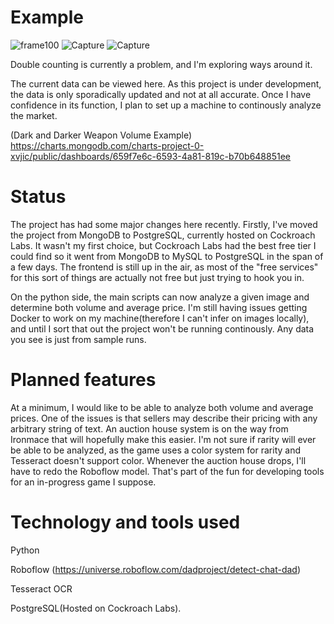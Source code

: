 # Example
![frame100](https://github.com/andjnewb/DaD_Analytics/assets/71988305/aa433bb1-6f8e-4449-91d5-74e20b03cd23)
![Capture](https://github.com/andjnewb/DaD_Analytics/assets/71988305/c544d727-bd97-480a-a5c3-de0fd9cea7e9)
![Capture](https://github.com/andjnewb/DaD_Analytics/assets/71988305/0d0bfe3e-89df-4570-aaae-8a97c5d0c21e)

Double counting is currently a problem, and I'm exploring ways around it.  

The current data can be viewed here. As this project is under development, the data is only sporadically updated and not at all accurate. Once I have confidence in its function, I plan to set up a machine to continously analyze the market.  

(Dark and Darker Weapon Volume Example) https://charts.mongodb.com/charts-project-0-xvjic/public/dashboards/659f7e6c-6593-4a81-819c-b70b648851ee  

# Status  
The project has had some major changes here recently. Firstly, I've moved the project from MongoDB to PostgreSQL, currently hosted on Cockroach Labs. It wasn't my first choice, but Cockroach Labs had the best free tier I could find so it went from MongoDB to MySQL to PostgreSQL in the span of a few days. The frontend is still up in the air, as most of the "free services" for this sort of things are actually not free but just trying to hook you in. 

On the python side, the main scripts can now analyze a given image and determine both volume and average price. I'm still having issues getting Docker to work on my machine(therefore I can't infer on images locally), and until I sort that out the project won't be running continously. Any data you see is just from sample runs. 


# Planned features
At a minimum, I would like to be able to analyze both volume and average prices. One of the issues is that sellers may describe their pricing with any arbitrary string of text. An auction house system is on the way from Ironmace that will hopefully make this easier. I'm not sure if rarity will ever be able to be analyzed, as the game uses a color system for rarity and Tesseract doesn't support color. Whenever the auction house drops, I'll have to redo the Roboflow model. That's part of the fun for developing tools for an in-progress game I suppose.



# Technology and tools used
Python  

Roboflow (https://universe.roboflow.com/dadproject/detect-chat-dad)  

Tesseract OCR  

PostgreSQL(Hosted on Cockroach Labs).
